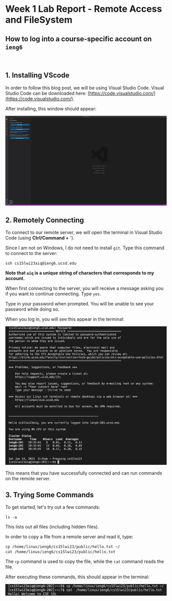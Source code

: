 # Week 1 Lab Report - Remote Access and FileSystem

## How to log into a course-specific account on `ieng6`
<br>

## 1. Installing VScode

In order to follow this blog post, we will be using Visual Studio Code. Visual Studio Code can be downloaded here: [https://code.visualstudio.com/](https://code.visualstudio.com/).

After installing, this window should appear:

![Image](images/report1/1vscode.png)

## 2. Remotely Connecting

To connect to our remote server, we will open the terminal in Visual Studio Code (using **Ctrl/Command + `**).

Since I am not on Windows, I do not need to install `git`. Type this command to connect to the server:
```
ssh cs15lwi23aiq@ieng6.ucsd.edu
``` 
**Note that `aiq` is a unique string of characters that corresponds to my account.**

When first connecting to the server, you will receive a message asking you if you want to continue connecting. Type `yes`.

Type in your password when prompted. You will be unable to see your password while doing so.

When you log in, you will see this appear in the terminal:

![Image](images/report1/2server.png)

This means that you have successfully connected and can run commands on the remote server.

## 3. Trying Some Commands
To get started, let's try out a few commands:
```
ls -a
```
This lists out all files (including hidden files).

In order to copy a file from a remote server and read it, type:
```
cp /home/linux/ieng6/cs15lwi23/public/hello.txt ~/
cat /home/linux/ieng6/cs15lwi23/public/hello.txt
```
The `cp` command is used to copy the file, while the `cat` command reads the file.

After executing these commands, this should appear in the terminal:

![Image](images/report1/3commands.png)